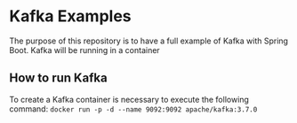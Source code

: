 # Kafka Examples
The purpose of this repository is to have a full example of Kafka with Spring Boot. Kafka will be running in a container

## How to run Kafka
To create a Kafka container is necessary to execute the following command:
```docker run -p -d --name 9092:9092 apache/kafka:3.7.0```